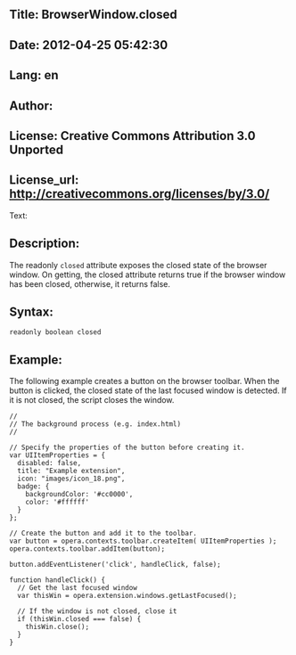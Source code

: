 Title: BrowserWindow.closed
----
Date: 2012-04-25 05:42:30
----
Lang: en
----
Author: 
----
License: Creative Commons Attribution 3.0 Unported
----
License_url: http://creativecommons.org/licenses/by/3.0/
----
Text:

<h2>Description:</h2>

<p>The readonly <code>closed</code> attribute exposes the closed state of the browser window. On getting, the closed attribute returns true if the browser window has been closed, otherwise, it returns false.</p>

<h2>Syntax:</h2>

<p><code>readonly boolean closed</code></p>

<h2>Example:</h2>

<p>The following example creates a button on the browser toolbar. When the button is clicked, the closed state of the last focused window is detected. If it is not closed, the script closes the window.</p>

<pre><code>//
// The background process (e.g. index.html)
//

// Specify the properties of the button before creating it.
var UIItemProperties = {
  disabled: false,
  title: &quot;Example extension&quot;,
  icon: &quot;images/icon_18.png&quot;,
  badge: {
    backgroundColor: &#39;#cc0000&#39;,
    color: &#39;#ffffff&#39;
  }
};

// Create the button and add it to the toolbar.
var button = opera.contexts.toolbar.createItem( UIItemProperties );  
opera.contexts.toolbar.addItem(button);

button.addEventListener(&#39;click&#39;, handleClick, false);

function handleClick() {
  // Get the last focused window
  var thisWin = opera.extension.windows.getLastFocused();
  
  // If the window is not closed, close it
  if (thisWin.closed === false) {
    thisWin.close();
  }
}</code></pre>

